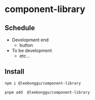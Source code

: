 # component-library

## Schedule

- Development end
  - button
- To be development
  - etc...

## Install

```bash
npm i @leebonggu/component-library

pnpm add  @leebonggu/component-library
```

